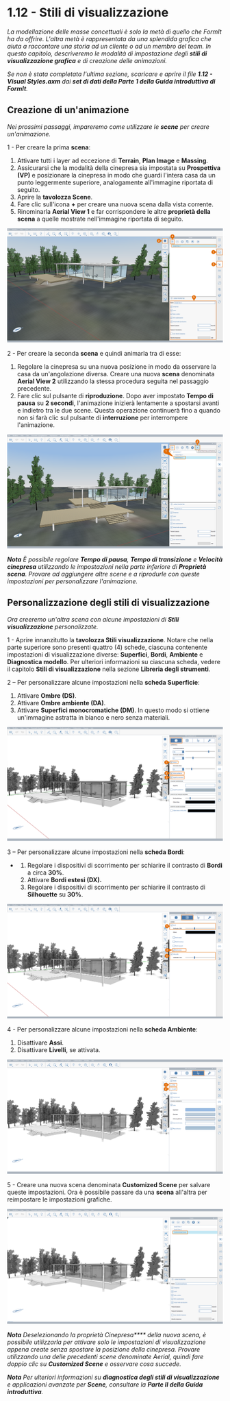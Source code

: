 # 1.12 - Stili di visualizzazione

_La modellazione delle masse concettuali è solo la metà di quello che FormIt ha da offrire. L'altra metà è rappresentata da una splendida grafica che aiuta a raccontare una storia ad un cliente o ad un membro del team. In questo capitolo, descriveremo le modalità di impostazione degli_ _**stili di visualizzazione grafica**_ _e di creazione delle animazioni._

_Se non è stata completata l'ultima sezione, scaricare e aprire il file_ _**1.12 - Visual Styles.axm**_ _dai_ _**set di dati della Parte 1 della Guida introduttiva di FormIt**._

## **Creazione di un'animazione**

_Nei prossimi passaggi, impareremo come utilizzare le_ _**scene**_ _per creare un'animazione._

1 - Per creare la prima **scena**:

1. Attivare tutti i layer ad eccezione di **Terrain**, **Plan Image** e **Massing**.
2. Assicurarsi che la modalità della cinepresa sia impostata su **Prospettiva (VP)** e posizionare la cinepresa in modo che guardi l'intera casa da un punto leggermente superiore, analogamente all'immagine riportata di seguito.
3. Aprire la **tavolozza Scene**.
4. Fare clic sull'icona **+** per creare una nuova scena dalla vista corrente.
5. Rinominarla **Aerial View 1** e far corrispondere le altre **proprietà della scena** a quelle mostrate nell'immagine riportata di seguito.

![](<../../.gitbook/assets/0 (17) (1).png>)

2 - Per creare la seconda **scena** e quindi animarla tra di esse:

1. Regolare la cinepresa su una nuova posizione in modo da osservare la casa da un'angolazione diversa. Creare una nuova **scena** denominata **Aerial View 2** utilizzando la stessa procedura seguita nel passaggio precedente.
2. Fare clic sul pulsante di **riproduzione**. Dopo aver impostato **Tempo di pausa** su **2 secondi**, l'animazione inizierà lentamente a spostarsi avanti e indietro tra le due scene. Questa operazione continuerà fino a quando non si farà clic sul pulsante di **interruzione** per interrompere l'animazione.

![](<../../.gitbook/assets/1 (12) (1).png>)

_**Nota**_ _È possibile regolare_ _**Tempo di pausa**,_ _**Tempo di transizione** e_ _**Velocità cinepresa**_ _utilizzando le impostazioni nella parte inferiore di_ _**Proprietà scena**. Provare ad aggiungere altre scene e a riprodurle con queste impostazioni per personalizzare l'animazione._

## **Personalizzazione degli stili di visualizzazione**

_Ora creeremo un'altra scena con alcune impostazioni di **Stili visualizzazione** personalizzate._

1 - Aprire innanzitutto la **tavolozza Stili visualizzazione**. Notare che nella parte superiore sono presenti quattro (4) schede, ciascuna contenente impostazioni di visualizzazione diverse: **Superfici**, **Bordi**, **Ambiente** e **Diagnostica modello**. Per ulteriori informazioni su ciascuna scheda, vedere il capitolo **Stili di visualizzazione** nella sezione **Libreria degli strumenti**.

2 – Per personalizzare alcune impostazioni nella **scheda Superficie**:

1. Attivare **Ombre (DS)**.
2. Attivare **Ombre ambiente (DA)**.
3. Attivare **Superfici monocromatiche (DM)**. In questo modo si ottiene un'immagine astratta in bianco e nero senza materiali.

![](<../../.gitbook/assets/2 (20) (1).png>)

3 – Per personalizzare alcune impostazioni nella **scheda Bordi**:

*
   1. Regolare i dispositivi di scorrimento per schiarire il contrasto di **Bordi** a circa **30%**.
   2. Attivare **Bordi estesi (DX).**
   3. Regolare i dispositivi di scorrimento per schiarire il contrasto di **Silhouette** su **30%**.

![](<../../.gitbook/assets/3 (11) (1).png>)

4 - Per personalizzare alcune impostazioni nella **scheda Ambiente**:

1. Disattivare **Assi**.
2. Disattivare **Livelli**, se attivata.

![](<../../.gitbook/assets/4 (8) (2).png>)

5 - Creare una nuova scena denominata **Customized Scene** per salvare queste impostazioni. Ora è possibile passare da una **scena** all'altra per reimpostare le impostazioni grafiche.

![](<../../.gitbook/assets/5 (6) (1).png>)

_**Nota** Deselezionando la proprietà_ _Cinepresa****_ _della nuova scena, è possibile utilizzarla per attivare solo le impostazioni di visualizzazione appena create senza spostare la posizione della cinepresa. Provare utilizzando una delle precedenti scene denominate Aerial, quindi fare doppio clic su_ _**Customized Scene**_ _e osservare cosa succede._

_**Nota**_ _Per ulteriori informazioni su_ _**diagnostica degli stili di visualizzazione**_ _e applicazioni avanzate per_ _**Scene**, consultare la_ _**Parte II della Guida introduttiva**._
